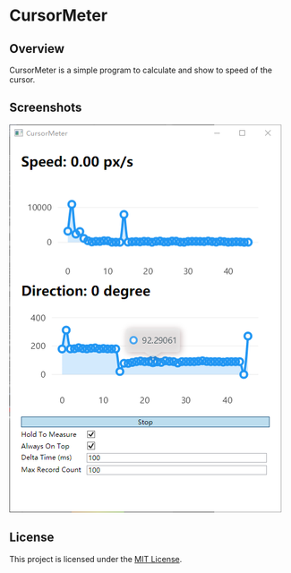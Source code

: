 # CursorMeter
## Overview
CursorMeter is a simple program to calculate and show to speed of the cursor.

## Screenshots
![](./Screenshots/IMG-20250826134502633.png)

## License
This project is licensed under the [MIT License](./LICENSE).